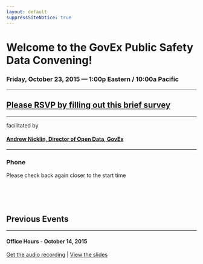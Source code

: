 ```yaml
---
layout: default
suppressSiteNotice: true
---
```


  <div class="row center-block">
      <h1>Welcome to the GovEx Public Safety Data Convening!</h1>
      <h3>Friday, October 23, 2015 &mdash; 1:00p Eastern / 10:00a Pacific</h3>
      <hr />
      <div class="bg-warning">
        <h2><a href="https://docs.google.com/forms/d/1QCsfZ2oT_dzDzP9Vl3teESU7qIDSaVOBvlVV2QVBx38/viewform">Please RSVP by filling out this brief survey</a></h2>
      </div>
      <hr />
      <p>facilitated by</p>
      <h4><a href="https://www.linkedin.com/in/andrewnicklin">Andrew Nicklin, Director of Open Data, GovEx</a></h4>
      <hr />
      <!-- <h3>Thanks for joining!</h3> -->
      <!-- <h3>Please select an option to connect:</h3> -->
  </div>
  <div class="row">
<!--    <div class="col-md-6">
      <div class="panel panel-info">
        <div class="panel-heading"><h3 class="panel-title"><span class="glyphicon glyphicon-facetime-video"></span> Video Conference</h3></div>
        <div class="panel-body">
          <p>Uses Google Hangouts; webcam, microphone, and speakers/headset required.</p>
          <h3><a class="btn btn-primary" href="https://hangouts.google.com/call/y56o6ujve4cdw674z6wtm75bcma" role="button">Join now!</a></h3>
        </div>
      </div>
    </div>
    <div class="col-md-6">  -->
      <div class="panel panel-info">
        <div class="panel-heading"><h3 class="panel-title"><span class="glyphicon glyphicon-earphone"></span> Phone</h3></div>
        <div class="panel-body">
          <p>Please check back again closer to the start time</p>
          <!-- <p>Please call:</p> -->
          <!-- <h3><a href="tel:410-934-0474">410-934-0474</a></h3> -->
          <!-- <h3><a href="tel:410-989-5752">410-989-5752</a></h3> -->
        </div>
      </div>
<!--    </div>    -->
  </div>
  <br />
  <br />
  <br />
  <div class="row">
    <h2>Previous Events</h2>
    <hr />
    <h4>Office Hours - October 14, 2015</h4>
    <p>
      <a href="https://drive.google.com/file/d/0B1QndTlkKRzEX2NEZUZmMjl4a2M/view">Get the audio recording</a> | 
      <a href="https://drive.google.com/file/d/0B3D_5mo12oglcUxBTlZqdGtOVWs/view">View the slides</a>
    </p>
  </div>
      
